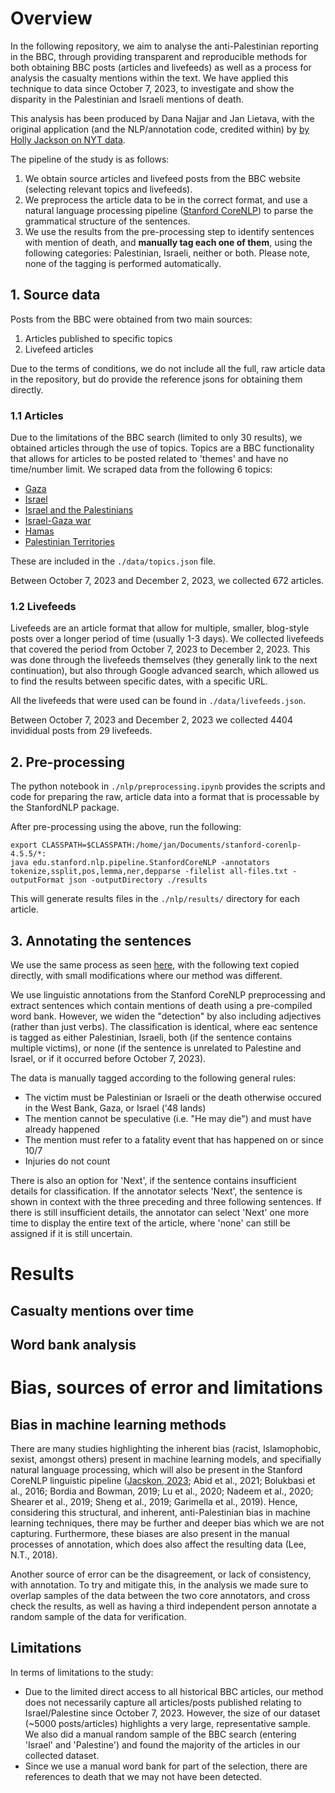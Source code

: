 # Overview

In the following repository, we aim to analyse the anti-Palestinian reporting in the BBC, through providing transparent and reproducible methods for both obtaining BBC posts (articles and livefeeds) as well as a process for analysis the casualty mentions within the text. We have applied this technique to data since October 7, 2023, to investigate and show the disparity in the Palestinian and Israeli mentions of death. 

This analysis has been produced by Dana Najjar and Jan Lietava, with the original application (and the NLP/annotation code, credited within) by [by Holly Jackson on NYT data](https://github.com/hollyjackson/casualty_mentions_nyt).

The pipeline of the study is as follows:
1. We obtain source articles and livefeed posts from the BBC website (selecting relevant topics and livefeeds). 
2. We preprocess the article data to be in the correct format, and use a natural language processing pipeline ([Stanford CoreNLP](https://stanfordnlp.github.io/CoreNLP/)) to parse the grammatical structure of the sentences.
3. We use the results from the pre-processing step to identify sentences with mention of death, and **manually tag each one of them**, using the following categories: Palestinian, Israeli, neither or both. Please note, none of the tagging is performed automatically.

## 1. Source data

Posts from the BBC were obtained from two main sources:
1. Articles published to specific topics
2. Livefeed articles

Due to the terms of conditions, we do not include all the full, raw article data in the repository, but do provide the reference jsons for obtaining them directly.

### 1.1 Articles
Due to the limitations of the BBC search (limited to only 30 results), we obtained articles through the use of topics. Topics are a BBC functionality that allows for articles to be posted related to 'themes' and have no time/number limit. We scraped data from the following 6 topics: 
* [Gaza](https://www.bbc.com/news/topics/cgv64vq5z82t)
* [Israel](https://www.bbc.com/news/topics/c302m85q5ljt)
* [Israel and the Palestinians](https://www.bbc.com/news/topics/c207p54m4rqt)
* [Israel-Gaza war](https://www.bbc.com/news/topics/c2vdnvdg6xxt)
* [Hamas](https://www.bbc.com/news/topics/cnx753jen5zt)
* [Palestinian Territories](https://www.bbc.com/news/topics/cdl8n2eder8t)

These are included in the ```./data/topics.json``` file. 

Between October 7, 2023 and December 2, 2023, we collected 672 articles. 

### 1.2 Livefeeds
Livefeeds are an article format that allow for multiple, smaller, blog-style posts over a longer period of time (usually 1-3 days). We collected livefeeds that covered the period from October 7, 2023 to December 2, 2023. This was done through the livefeeds themselves (they generally link to the next continuation), but also through Google advanced search, which allowed us to find the results between specific dates, with a specific URL.

All the livefeeds that were used can be found in ```./data/livefeeds.json```. 

Between October 7, 2023 and December 2, 2023 we collected 4404 invididual posts from 29 livefeeds. 

## 2. Pre-processing

The python notebook in ```./nlp/preprocessing.ipynb``` provides the scripts and code for preparing the raw, article data into a format that is processable by the StanfordNLP package. 

After pre-processing using the above, run the following:

```
export CLASSPATH=$CLASSPATH:/home/jan/Documents/stanford-corenlp-4.5.5/*:
java edu.stanford.nlp.pipeline.StanfordCoreNLP -annotators tokenize,ssplit,pos,lemma,ner,depparse -filelist all-files.txt -outputFormat json -outputDirectory ./results
```

This will generate results files in the ```./nlp/results/``` directory for each article. 

## 3. Annotating the sentences

We use the same process as seen [here](https://github.com/hollyjackson/casualty_mentions_nyt#3-automated-and-manual-tagging), with the following text copied directly, with small modifications where our method was different.

We use linguistic annotations from the Stanford CoreNLP preprocessing and extract sentences which contain mentions of death using a pre-compiled word bank. However, we widen the "detection" by also including adjectives (rather than just verbs). The classification is identical, where eac sentence is tagged as either Palestinian, Israeli, both (if the sentence contains multiple victims), or none (if the sentence is unrelated to Palestine and Israel, or if it occurred before October 7, 2023). 

The data is manually tagged according to the following general rules:

* The victim must be Palestinian or Israeli or the death otherwise occured in the West Bank, Gaza, or Israel ('48 lands)
* The mention cannot be speculative (i.e. "He may die") and must have already happened
* The mention must refer to a fatality event that has happened on or since 10/7
* Injuries do not count
  
There is also an option for 'Next', if the sentence contains insufficient details for classification. If the annotator selects 'Next', the sentence is shown in context with the three preceding and three following sentences. If there is still insufficient details, the annotator can select 'Next' one more time to display the entire text of the article, where 'none' can still be assigned if it is still uncertain. 

# Results

## Casualty mentions over time

## Word bank analysis

# Bias, sources of error and limitations

## Bias in machine learning methods

There are many studies highlighting the inherent bias (racist, Islamophobic, sexist, amongst others) present in machine learning models, and specifially natural language processing, which will also be present in the Stanford CoreNLP linguistic pipeline ([Jacskon, 2023](https://github.com/hollyjackson/casualty_mentions_nyt); Abid et al., 2021; Bolukbasi et al., 2016; Bordia and Bowman, 2019; Lu et al., 2020; Nadeem et al., 2020; Shearer et al., 2019; Sheng et al., 2019; Garimella et al., 2019). Hence, considering this structural, and inherent, anti-Palestinian bias in machine learning techniques, there may be further and deeper bias which we are not capturing. Furthermore, these biases are also present in the manual processes of annotation, which does also affect the resulting data (Lee, N.T., 2018).

Another source of error can be the disagreement, or lack of consistency, with annotation. To try and mitigate this, in the analysis we made sure to overlap samples of the data between the two core annotators, and cross check the results, as well as having a third independent person annotate a random sample of the data for verification. 

## Limitations

In terms of limitations to the study:
* Due to the limited direct access to all historical BBC articles, our method does not necessarily capture all articles/posts published relating to Israel/Palestine since October 7, 2023. However, the size of our dataset (~5000 posts/articles) highlights a very large, representative sample. We also did a manual random sample of the BBC search (entering 'Israel' and 'Palestine') and found the majority of the articles in our collected dataset.
* Since we use a manual word bank for part of the selection, there are references to death that we may not have been detected. 
